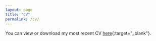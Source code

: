 ```yaml
---
layout: page
title: "CV"
permalink: /cv/
---
```


You can view or download my most recent CV [here](../files/cv_montini.pdf){:target="_blank"}.
